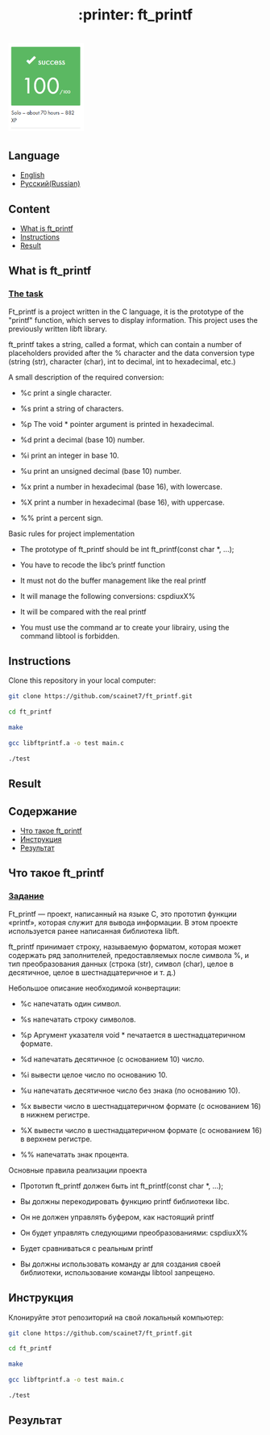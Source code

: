 <h1 align="center">
  :printer: ft_printf
</h1>

<h1>
	<b><img src=img/success.PNG width=150px></b>
</h1>

## Language
* [English](#Content)
* [Русский(Russian)](#Содержание)

## Content
* [What is ft_printf](#What-is-ft_printf)
* [Instructions](#Instructions)
* [Result](#Result)

## What is ft_printf
### [The task](https://github.com/scainet7/ft_printf/blob/master/subject/subject_ft_printf_en.pdf)
Ft_printf is a project written in the C language, it is the prototype of the "printf" function, which serves to display information. This project uses the previously written libft library.

ft_printf takes a string, called a format, which can contain a number of placeholders provided after the % character and the data conversion type (string (str), character (char), int to decimal, int to hexadecimal, etc.)

A small description of the required conversion:

* %c print a single character.

* %s print a string of characters.

* %p The void * pointer argument is printed in hexadecimal.

* %d print a decimal (base 10) number.

* %i print an integer in base 10.

* %u print an unsigned decimal (base 10) number.

* %x print a number in hexadecimal (base 16), with lowercase.

* %X print a number in hexadecimal (base 16), with uppercase.

* %% print a percent sign.

Basic rules for project implementation

* The prototype of ft_printf should be int ft_printf(const char *, ...);

* You have to recode the libc’s printf function

* It must not do the buffer management like the real printf

* It will manage the following conversions: cspdiuxX%

* It will be compared with the real printf

* You must use the command ar to create your librairy, using the command libtool is forbidden.

## Instructions

Clone this repository in your local computer:

```sh
git clone https://github.com/scainet7/ft_printf.git
```
```sh
cd ft_printf
```
```sh
make
```
```sh
gcc libftprintf.a -o test main.c
```
```sh
./test
```

## Result

## Содержание
* [Что такое ft_printf](#Что-такое-ft_printf)
* [Инструкция](#Инструкция)
* [Результат](#Результат)

## Что такое ft_printf
### [Задание](https://github.com/scainet7/ft_printf/blob/master/subject/subject_ft_printf_en.pdf)
Ft_printf — проект, написанный на языке C, это прототип функции «printf», которая служит для вывода информации. В этом проекте используется ранее написанная библиотека libft.

ft_printf принимает строку, называемую форматом, которая может содержать ряд заполнителей, предоставляемых после символа %, и тип преобразования данных (строка (str), символ (char), целое в десятичное, целое в шестнадцатеричное и т. д.)

Небольшое описание необходимой конвертации:

* %c напечатать один символ.

* %s напечатать строку символов.

* %p Аргумент указателя void * печатается в шестнадцатеричном формате.

* %d напечатать десятичное (с основанием 10) число.

* %i вывести целое число по основанию 10.

* %u напечатать десятичное число без знака (по основанию 10).

* %x вывести число в шестнадцатеричном формате (с основанием 16) в нижнем регистре.

* %X вывести число в шестнадцатеричном формате (с основанием 16) в верхнем регистре.

* %% напечатать знак процента.

Основные правила реализации проекта

* Прототип ft_printf должен быть int ft_printf(const char *, ...);

* Вы должны перекодировать функцию printf библиотеки libc.

* Он не должен управлять буфером, как настоящий printf

* Он будет управлять следующими преобразованиями: cspdiuxX%

* Будет сравниваться с реальным printf

* Вы должны использовать команду ar для создания своей библиотеки, использование команды libtool запрещено.

## Инструкция

Клонируйте этот репозиторий на свой локальный компьютер:

```sh
git clone https://github.com/scainet7/ft_printf.git
```
```sh
cd ft_printf
```
```sh
make
```
```sh
gcc libftprintf.a -o test main.c
```
```sh
./test
```

## Результат
